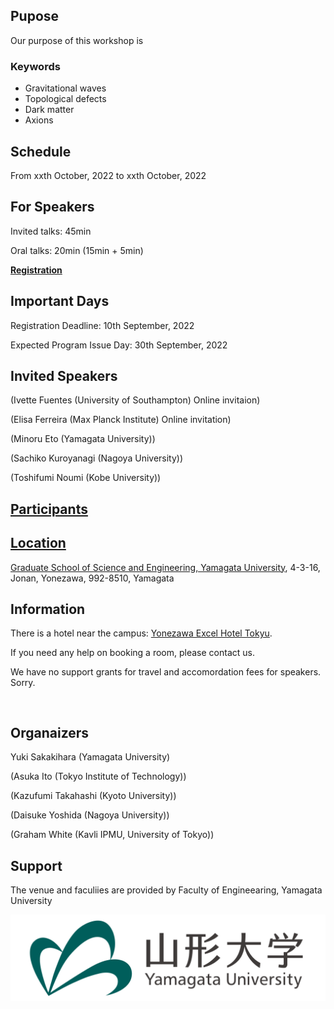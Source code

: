 ## Pupose

Our purpose of this workshop is

### Keywords

- Gravitational waves
- Topological defects
- Dark matter
- Axions

## Schedule

From xxth October, 2022 to xxth October, 2022

## For Speakers

Invited talks: 45min

Oral talks: 20min (15min + 5min)

[**Registration**](https://docs.google.com/forms/d/e/1FAIpQLScQ7cZczh49vsoBibnotlcjHMDr4zpHkij-wIlkZcfzcFgOag/viewform?usp=sf_link)

## Important Days

Registration Deadline: 10th September, 2022

Expected Program Issue Day: 30th September, 2022

## Invited Speakers

(Ivette Fuentes (University of Southampton) Online invitaion)

(Elisa Ferreira (Max Planck Institute) Online invitation)

(Minoru Eto (Yamagata University))

(Sachiko Kuroyanagi (Nagoya University))

(Toshifumi Noumi (Kobe University))

## [Participants](participants.md)

## [Location](https://goo.gl/maps/SRyD9WjDTtY7XSceA)

[Graduate School of Science and Engineering,
Yamagata University](https://www.yz.yamagata-u.ac.jp/en/), 
4-3-16, Jonan, Yonezawa, 992-8510, Yamagata

## Information

There is a hotel near the campus: [Yonezawa Excel Hotel Tokyu](https://www.tokyuhotels.co.jp/yonezawa-e/index.html).

If you need any help on booking a room, please contact us.

We have no support grants for travel and accomordation fees for speakers. Sorry.

```


```

## Organaizers
Yuki Sakakihara (Yamagata University)

(Asuka Ito (Tokyo Institute of Technology))

(Kazufumi Takahashi (Kyoto University))

(Daisuke Yoshida (Nagoya University))

(Graham White (Kavli IPMU, University of Tokyo))


## Support

The venue and faculiies are provided by Faculty of Engineearing, Yamagata University

![Logo YU](YU-logomark01.png)

